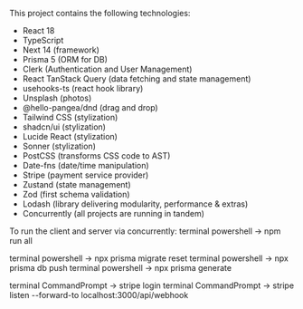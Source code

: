 This project contains the following technologies:
- React 18
- TypeScript
- Next 14 (framework)
- Prisma 5 (ORM for DB)
- Clerk (Authentication and User Management)
- React TanStack Query (data fetching and state management)
- usehooks-ts (react hook library)
- Unsplash (photos)
- @hello-pangea/dnd (drag and drop)
- Tailwind CSS (stylization)
- shadcn/ui (stylization)
- Lucide React (stylization)
- Sonner (stylization)
- PostCSS (transforms CSS code to AST)
- Date-fns (date/time manipulation)
- Stripe (payment service provider)
- Zustand (state management)
- Zod (first schema validation)
- Lodash (library delivering modularity, performance & extras)
- Concurrently (all projects are running in tandem)


To run the client and server via concurrently:
terminal powershell -> npm run all

terminal powershell -> npx prisma migrate reset
terminal powershell -> npx prisma db push
terminal powershell -> npx prisma generate

terminal CommandPrompt -> stripe login
terminal CommandPrompt -> stripe listen --forward-to localhost:3000/api/webhook